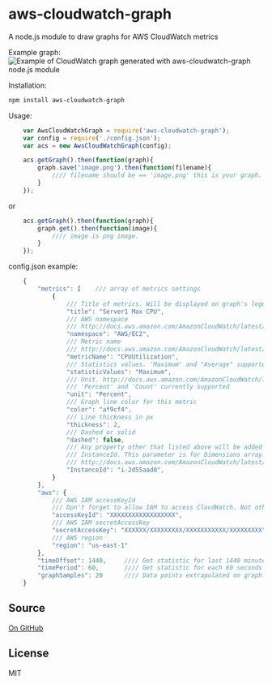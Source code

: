 # aws-cloudwatch-graph

A node.js module to draw graphs for AWS CloudWatch metrics

Example graph:
![Example of CloudWatch graph generated with aws-cloudwatch-graph node.js module](http://jeka-kiselyov.github.io/aws-cloudwatch-graph/example.png)

Installation:
```bash
npm install aws-cloudwatch-graph
```

Usage:

```javascript
	var AwsCloudWatchGraph = require('aws-cloudwatch-graph');
	var config = require('./config.json');
	var acs = new AwsCloudWatchGraph(config);

	acs.getGraph().then(function(graph){
		graph.save('image.png').then(function(filename){
			//// filename should be == 'image.png' this is your graph.
		}
	});
```

or

```javascript
	acs.getGraph().then(function(graph){
		graph.get().then(function(image){
			//// image is png image.
		}
	});
```

config.json example:

```javascript
	{
		"metrics": [	/// array of metrics settings
			{
                /// Title of metrics. Will be displayed on graph's legend. Should be unique
				"title": "Server1 Max CPU",
                /// AWS namespace
				/// http://docs.aws.amazon.com/AmazonCloudWatch/latest/DeveloperGuide/aws-namespaces.html
				"namespace": "AWS/EC2",
                /// Metric name
				/// http://docs.aws.amazon.com/AmazonCloudWatch/latest/DeveloperGuide/CW_Support_For_AWS.html
				"metricName": "CPUUtilization",		
                /// Statistics values. 'Maximum' and "Average" supported 
				"statisticValues": "Maximum",		
                /// Unit. http://docs.aws.amazon.com/AmazonCloudWatch/latest/APIReference/API_GetMetricStatistics.html
                /// 'Percent' and 'Count' currently supported
				"unit": "Percent",					
                /// Graph line color for this metric
				"color": "af9cf4",				
                /// Line thickness in px
				"thickness": 2,					
                /// Dashed or solid
				"dashed": false,				
                /// Any property other that listed above will be added to Dimensions array. It's different for different metrics namespaces
				/// InstanceId. This parameter is for Dimensions array. Different for different metrics namespaces
				/// http://docs.aws.amazon.com/AmazonCloudWatch/latest/APIReference/API_Dimension.html  
				"InstanceId": "i-2d55aad0",			
			}
		],
		"aws": {
        	/// AWS IAM accessKeyId
            /// Dpn't forget to allow IAM to access CloudWatch. Not other policies are required. Safe.
			"accessKeyId": "XXXXXXXXXXXXXXXXXX",				
            /// AWS IAM secretAccessKey
			"secretAccessKey": "XXXXXX/XXXXXXXXX/XXXXXXXXXXX/XXXXXXXXX",	
            /// AWS region
			"region": "us-east-1"												
		},
		"timeOffset": 1440,		//// Get statistic for last 1440 minutes
		"timePeriod": 60,		//// Get statistic for each 60 seconds 
		"graphSamples": 20 		//// Data points extrapolated on graph
	}
```

Source
-------
[On GitHub](https://github.com/jeka-kiselyov/aws-cloudwatch-graph)

License
-------
MIT
